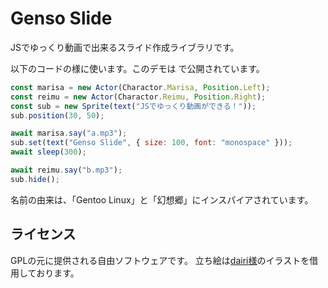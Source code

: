# Genso Slide
JSでゆっくり動画で出来るスライド作成ライブラリです。

以下のコードの様に使います。このデモは [](https://kajizukataichi.github.io/genso-slide/test) で公開されています。
```javascript
const marisa = new Actor(Charactor.Marisa, Position.Left);
const reimu = new Actor(Charactor.Reimu, Position.Right);
const sub = new Sprite(text("JSでゆっくり動画ができる！"));
sub.position(30, 50);

await marisa.say("a.mp3");
sub.set(text("Genso Slide", { size: 100, font: "monospace" }));
await sleep(300);

await reimu.say("b.mp3");
sub.hide();
```

名前の由来は、「Gentoo Linux」と「幻想郷」にインスパイアされています。

## ライセンス
GPLの元に提供される自由ソフトウェアです。
立ち絵は[dairi様](https://www.pixiv.net/users/4920496)のイラストを借用しております。
